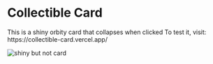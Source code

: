 <h1> Collectible Card </h1>
<p1> This is a shiny orbity card that collapses when clicked </p1>
To test it, visit: https://collectible-card.vercel.app/

![shiny but not card](https://user-images.githubusercontent.com/68161803/165332478-ab32918a-fc92-4f4b-ace0-bcecd191ae75.png)
